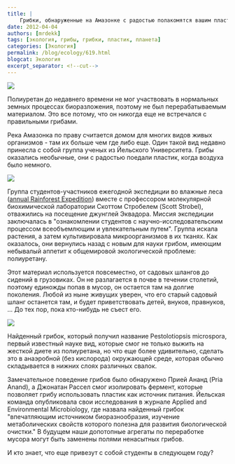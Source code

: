 ```yaml
---
title: |
    Грибки, обнаруженные на Амазонке с радостью полакомятся вашим пластиком!
date: 2012-04-04
authors: [mrdekk]
tags: [экология, грибы, грибки, пластик, планета]
categories: [Экология]
permalink: /blog/ecology/619.html
blogcat: Экология
excerpt_separator: <!--cut-->
---
```



![](http://itw66.ru/uploads/images/00/00/01/2012/04/04/5706e2.jpg)


Полиуретан до недавнего времени не мог участвовать в нормальных земных процессах биоразложения, поэтому не был перерабатываемым материалом. Это все потому, что он никогда еще не встречался с правильными грибами.

Река Амазонка по праву считается домом для многих видов живых организмов - там их больше чем где либо еще. Один такой вид недавно принесла с собой группа ученых из Йельского Университета. Грибы оказались необычные, они с радостью поедали пластик, когда воздуха было немного.


<!--cut-->



![](http://itw66.ru/uploads/images/00/00/01/2012/04/04/0dd190.jpg)


Группа студентов-участников ежегодной экспедиции во влажные леса ([annual Rainforest Expedition](https://webspace.yale.edu/rainforest/Site/Home.html)) вместе с профессором молекулярной биохимической лаборатории Скоттом Стробелем (Scott Strobel), отважились на посещение джунглей Эквадора. Миссия экспедиции заключалась в "ознакомлении студентов с научно-исследовательским процессом всеобъемлющим и увлекательным путем". Группа искала растения, а затем культивировала микроорганизмов в их тканях. Как оказалось, они вернулись назад с новым для науки грибом, имеющим небывалый аппетит к общемировой экологической проблеме: полиуретану.

Этот материал используется повсеместно, от садовых шлангов до сидений в грузовиках. Он не разлагается в почве в течении столетий, поэтому единожды попав в мусор, он остается там на долгие поколения. Любой из ныне живущих уверен, что его старый садовый шланг останется там, и будет приветствовать детей, внуков, правнуков, ... До тех пор, пока кто-нибудь не съест его.


![](http://itw66.ru/uploads/images/00/00/01/2012/04/04/a1417b.jpg)


Найденный грибок, который получил название Pestolotiopsis microspora, первый известный науке вид, которые смог не только выжить на жесткой диете из полиуретана, но что еще более удивительно, сделать это в анаэробной (без кислорода) окружающей среде, которая обычно складывается в нижних слоях различных свалок.

Замечательное поведение грибов было обнаружено Прией Ананд (Pria Anand), а Джонатан Рассел смог изолировать фермент, которые позволяет грибу использовать пластик как источник питания. Йельская команда опубликовала свои исследования в журнале Applied and Environmental Microbiology, где назвала найденный грибок "впечатляющим источником биоразнообразия, изучение метаболических свойств которого полезна для развития биологической очистки." В будущем наши допотопные агрегаты по переработке мусора могут быть заменены полями ненасытных грибов.

И кто знает, что еще привезут с собой студенты в следующем году?
